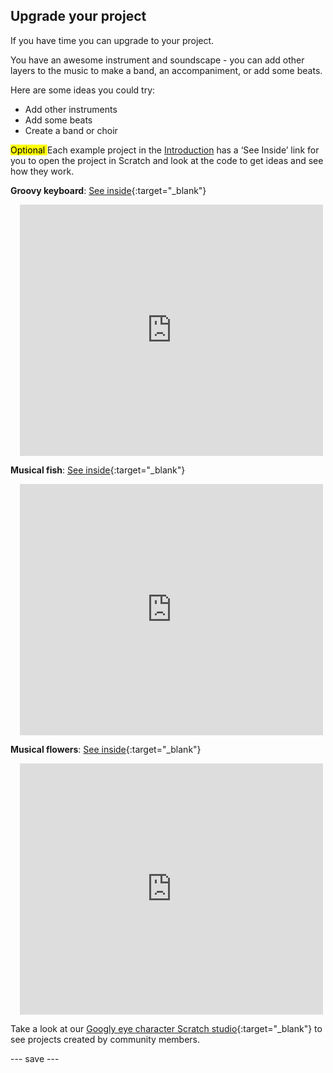 ## Upgrade your project

If you have time you can upgrade to your project. 

You have an awesome instrument and soundscape - you can add other layers to the music to make a band, an accompaniment, or add some beats.

Here are some ideas you could try:
- Add other instruments
- Add some beats
- Create a band or choir

<mark> Optional </mark>Each example project in the [Introduction](.) has a ‘See Inside’ link for you to open the project in Scratch and look at the code to get ideas and see how they work.

**Groovy keyboard**: [See inside](https://scratch.mit.edu/projects/546067020/editor){:target="_blank"}
<div class="scratch-preview" style="margin-left: 15px;">
  <iframe allowtransparency="true" width="485" height="402" src="https://scratch.mit.edu/projects/embed/546067020/?autostart=false" frameborder="0"></iframe>
</div>

**Musical fish**: [See inside](https://scratch.mit.edu/projects/106040821/editor){:target="_blank"}
<div class="scratch-preview" style="margin-left: 15px;">
  <iframe allowtransparency="true" width="485" height="402" src="https://scratch.mit.edu/projects/embed/106040821/?autostart=false" frameborder="0"></iframe>
</div>

**Musical flowers**: [See inside](https://scratch.mit.edu/projects/520146902/editor){:target="_blank"}
<div class="scratch-preview" style="margin-left: 15px;">
  <iframe allowtransparency="true" width="485" height="402" src="https://scratch.mit.edu/projects/embed/520146902/?autostart=false" frameborder="0"></iframe>
</div>

Take a look at our [Googly eye character Scratch studio](https://scratch.mit.edu/studios/29120534){:target="_blank"} to see projects created by community members.

--- save ---

